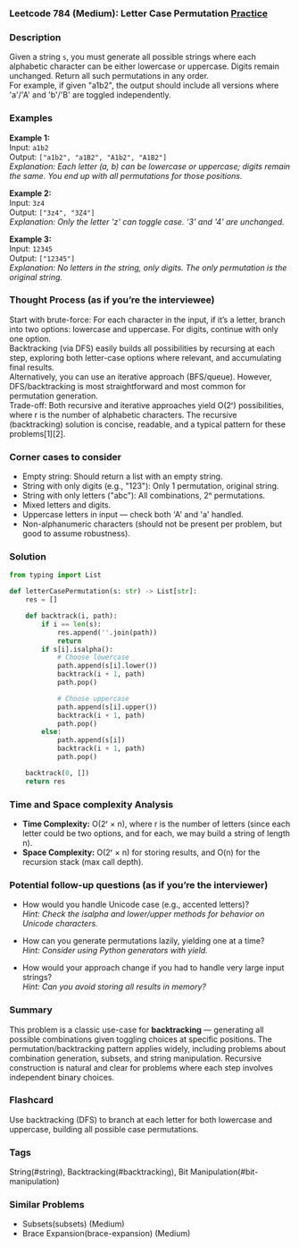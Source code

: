 ### Leetcode 784 (Medium): Letter Case Permutation [Practice](https://leetcode.com/problems/letter-case-permutation)

### Description  
Given a string `s`, you must generate all possible strings where each alphabetic character can be either lowercase or uppercase. Digits remain unchanged. Return all such permutations in any order.  
For example, if given "a1b2", the output should include all versions where 'a'/'A' and 'b'/'B' are toggled independently.

### Examples  

**Example 1:**  
Input: `a1b2`  
Output: `["a1b2", "a1B2", "A1b2", "A1B2"]`  
*Explanation: Each letter (a, b) can be lowercase or uppercase; digits remain the same. You end up with all permutations for those positions.*

**Example 2:**  
Input: `3z4`  
Output: `["3z4", "3Z4"]`  
*Explanation: Only the letter 'z' can toggle case. '3' and '4' are unchanged.*

**Example 3:**  
Input: `12345`  
Output: `["12345"]`  
*Explanation: No letters in the string, only digits. The only permutation is the original string.*

### Thought Process (as if you’re the interviewee)  
Start with brute-force: For each character in the input, if it’s a letter, branch into two options: lowercase and uppercase. For digits, continue with only one option.  
Backtracking (via DFS) easily builds all possibilities by recursing at each step, exploring both letter-case options where relevant, and accumulating final results.  
Alternatively, you can use an iterative approach (BFS/queue). However, DFS/backtracking is most straightforward and most common for permutation generation.  
Trade-off: Both recursive and iterative approaches yield O(2ʳ) possibilities, where r is the number of alphabetic characters. The recursive (backtracking) solution is concise, readable, and a typical pattern for these problems[1][2].

### Corner cases to consider  
- Empty string: Should return a list with an empty string.
- String with only digits (e.g., "123"): Only 1 permutation, original string.
- String with only letters ("abc"): All combinations, 2ⁿ permutations.
- Mixed letters and digits.
- Uppercase letters in input — check both 'A' and 'a' handled.
- Non-alphanumeric characters (should not be present per problem, but good to assume robustness).

### Solution

```python
from typing import List

def letterCasePermutation(s: str) -> List[str]:
    res = []

    def backtrack(i, path):
        if i == len(s):
            res.append(''.join(path))
            return
        if s[i].isalpha():
            # Choose lowercase
            path.append(s[i].lower())
            backtrack(i + 1, path)
            path.pop()

            # Choose uppercase
            path.append(s[i].upper())
            backtrack(i + 1, path)
            path.pop()
        else:
            path.append(s[i])
            backtrack(i + 1, path)
            path.pop()

    backtrack(0, [])
    return res
```

### Time and Space complexity Analysis  

- **Time Complexity:** O(2ʳ × n), where r is the number of letters (since each letter could be two options, and for each, we may build a string of length n).
- **Space Complexity:** O(2ʳ × n) for storing results, and O(n) for the recursion stack (max call depth).

### Potential follow-up questions (as if you’re the interviewer)  

- How would you handle Unicode case (e.g., accented letters)?  
  *Hint: Check the isalpha and lower/upper methods for behavior on Unicode characters.*

- How can you generate permutations lazily, yielding one at a time?  
  *Hint: Consider using Python generators with yield.*

- How would your approach change if you had to handle very large input strings?  
  *Hint: Can you avoid storing all results in memory?*

### Summary
This problem is a classic use-case for **backtracking** — generating all possible combinations given toggling choices at specific positions. The permutation/backtracking pattern applies widely, including problems about combination generation, subsets, and string manipulation. Recursive construction is natural and clear for problems where each step involves independent binary choices.


### Flashcard
Use backtracking (DFS) to branch at each letter for both lowercase and uppercase, building all possible case permutations.

### Tags
String(#string), Backtracking(#backtracking), Bit Manipulation(#bit-manipulation)

### Similar Problems
- Subsets(subsets) (Medium)
- Brace Expansion(brace-expansion) (Medium)
